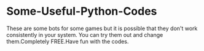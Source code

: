 # Some-Useful-Python-Codes
These are some bots for some games but it is possible that they don't work consistently in your system.
You can try them out and change them.Completely FREE.Have fun with the codes.
